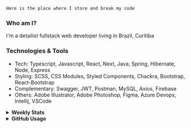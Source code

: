 ```
Here is the place where I store and break my code
```
### Who am I?
I'm a detailist fullstack web developer living in Brazil, Curitiba

### Technologies & Tools
- Tech: Typescript, Javascript, React, Next, Java, Spring, Hibernate, Node, Express
- Styling: SCSS, CSS Modules, Styled Components, Chackra, Bootstrap, React-Bootstrap
- Complementary: Swagger, JWT, Postman, MySQL, Axios, Firebase
- Others: Adobe Illustrator, Adobe Photoshop, Figma, Azure Devops, Intellij, VSCode

<details>
  <summary><b> Weekly Stats</b></summary>
<!--START_SECTION:waka-->

```txt
TypeScript   24 hrs 15 mins  ████████████████░░░░░░░░░   64.26 %
JavaScript   8 hrs 31 mins   █████▓░░░░░░░░░░░░░░░░░░░   22.56 %
JSON         2 hrs 30 mins   █▓░░░░░░░░░░░░░░░░░░░░░░░   06.63 %
HTML         1 hr 40 mins    █░░░░░░░░░░░░░░░░░░░░░░░░   04.45 %
Other        18 mins         ▒░░░░░░░░░░░░░░░░░░░░░░░░   00.81 %
```

<!--END_SECTION:waka-->
</details>

<details>
  <summary><b> GitHub Usage</b></summary>
  
[![Top Langs](https://github-readme-stats.vercel.app/api/top-langs/?username=gxlpes&&langs_count=9&layout=compact)](https://github.com/anuraghazra/github-readme-stats)

</details>

